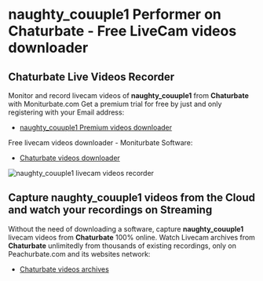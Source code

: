 # naughty_couuple1 Performer on Chaturbate - Free LiveCam videos downloader

## Chaturbate Live Videos Recorder

Monitor and record livecam videos of **naughty_couuple1** from **Chaturbate** with Moniturbate.com
Get a premium trial for free by just and only registering with your Email address:
* [naughty_couuple1 Premium videos downloader](https://moniturbate.com/request-demo-licence-key.html)

Free livecam videos downloader - Moniturbate Software:
* [Chaturbate videos downloader](https://moniturbate.com/moniturbate-download-software.html)

![naughty_couuple1 livecam videos recorder](https://peachurnet.com/templates/moniturbate-software.png)


## Capture naughty_couuple1 videos from the Cloud and watch your recordings on Streaming

Without the need of downloading a software, capture **naughty_couuple1** livecam videos from **Chaturbate** 100% online.
Watch Livecam archives from **Chaturbate** unlimitedly from thousands of existing recordings, only on Peachurbate.com and its websites network:
* [Chaturbate videos archives](https://peachurnet.com/)